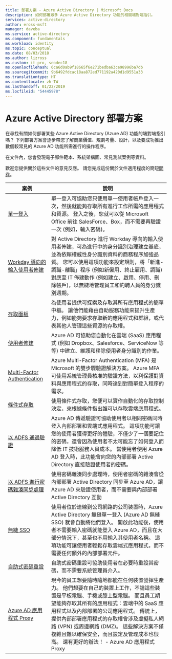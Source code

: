 ```yaml
---
title: 部署方案 - Azure Active Directory | Microsoft Docs
description: 如何部署眾多 Azure Active Directory 功能的相關端對端指引。
services: active-directory
author: eross-msft
manager: daveba
ms.service: active-directory
ms.component: fundamentals
ms.workload: identity
ms.topic: conceptual
ms.date: 08/03/2018
ms.author: lizross
ms.custom: it-pro, seodec18
ms.openlocfilehash: 6ca6d0ab9f18665f6e271bedba63ce98996ba7db
ms.sourcegitcommit: 9b6492fdcac18aa872ed771192a420d1d9551a33
ms.translationtype: HT
ms.contentlocale: zh-TW
ms.lasthandoff: 01/22/2019
ms.locfileid: "54445978"
---
```

# <a name="azure-active-directory-deployment-plans"></a>Azure Active Directory 部署方案
在尋找有關如何部署某些 Azure Active Directory (Azure AD) 功能的端對端指引嗎？ 下列部署方案會逐步帶您了解商業價值、規劃考量、設計，以及要成功推出數個較常見的 Azure AD 功能所需進行的操作程序。 

在文件內，您會發現電子郵件範本、系統架構圖、常見測試案例等資料。 

歡迎您提供關於這些文件的意見反應。 請您完成這份關於文件適用程度的簡短[問卷](https://aka.ms/deploymentplanfeedback)。 

|案例 |說明 |
|-|-|
|[單一登入](https://aka.ms/SSODPDownload)|單一登入可協助您只使用單一使用者帳戶登入一次，然後就能夠存取所有進行工作所需的應用程式和資源。 登入之後，您就可以從 Microsoft Office 前往 SalesForce、Box，而不需要再驗證一次 (例如，輸入密碼)。|
|[Workday 導向的輸入使用者佈建](https://aka.ms/WorkdayDeploymentPlan)|對 Active Directory 進行 Workday 導向的輸入使用者佈建，可為進行中的身分識別治理建立基底，並為依賴權威性身分識別資料的商務程序加強品質。 您可以使用這項功能來設定規則，將「新進-調職-離職」程序 (例如新僱用、終止雇用、調職) 對應至 IT 佈建動作 (例如建立、啟用、停用、刪除帳戶)，以無縫地管理員工和約聘人員的身分識別週期。|
|[存取面板](https://aka.ms/AccessPanelDPDownload)|為使用者提供可探索及存取其所有應用程式的簡單中樞。 讓他們能藉由自助服務功能來提升生產力，例如能夠要求存取新的應用程式和群組，或代表其他人管理這些資源的存取權。|
|[使用者佈建](https://aka.ms/UserProvisioningDPDownload)|Azure AD 可協助您自動化在雲端 (SaaS) 應用程式 (例如 Dropbox、Salesforce、ServiceNow 等等) 中建立、維護和移除使用者身分識別的作業。|
|[Multi-Factor Authentication](https://aka.ms/MFADPDownload)|Azure Multi-Factor Authentication (MFA) 是 Microsoft 的雙步驟驗證解決方案。 Azure MFA 可使用系統管理員核准的驗證方法，以利保護對資料與應用程式的存取，同時達到對簡單登入程序的需求。|
|[條件式存取](https://aka.ms/CADPDownload)|使用條件式存取，您便可以實作自動化的存取控制決定，來根據條件指出誰可以存取雲端應用程式。|
|[以 ADFS 通過驗證](https://aka.ms/ADFSTOPTADPDownload)|Azure AD 傳遞驗證可協助使用者以相同密碼同時登入內部部署和雲端式應用程式。 這項功能可讓您的使用者獲得更好的體驗，不僅少了一個要記住的密碼，還會因為使用者不太可能忘了如何登入而降低 IT 技術服務人員成本。 當使用者使用 Azure AD 登入時，此功能會向您的內部部署 Active Directory 直接驗證使用者的密碼。|
|[以 ADFS 進行密碼雜湊同步處理](https://aka.ms/ADFSTOPHSDPDownload)|使用密碼雜湊同步處理時，使用者密碼的雜湊會從內部部署 Active Directory 同步至 Azure AD，讓 Azure AD 來驗證使用者，而不需要與內部部署 Active Directory 互動|
|[無縫 SSO](https://aka.ms/SeamlessSSODPDownload)|使用者位於連線到公司網路的公司裝置時，Azure Active Directory 無縫單一登入 (Azure AD 無縫 SSO) 就會自動將他們登入。 開啟此功能後，使用者不需要輸入密碼就能登入 Azure AD，而且在大部分情況下，甚至也不用輸入其使用者名稱。 這項功能可讓使用者輕鬆存取雲端式應用程式，而不需要任何額外的內部部署元件。|
|[自助式密碼重設](https://aka.ms/SSPRDPDownload)|自助式密碼重設可協助使用者在必要時重設其密碼，而不需要系統管理員介入。|
|[Azure AD 應用程式 Proxy](https://aka.ms/AppProxyDPDownload)|現今的員工想要隨時隨地都能在任何裝置發揮生產力。 他們想要在自己的裝置上工作，不論這些裝置是平板電腦、手機或膝上型電腦。 而且員工期望能夠存取其所有的應用程式︰雲端中的 SaaS 應用程式以及內部部署的公司應用程式。 傳統上，提供內部部署應用程式的存取權會涉及虛擬私人網路 (VPN) 或周邊網路 (DMZ)。 這些解決方案不僅複雜且難以確保安全，而且設定及管理成本也很高。 還有更好的辦法！ - Azure AD 應用程式 Proxy|

